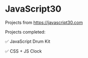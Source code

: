 # JavaScript30

Projects from https://javascript30.com 

Projects completed:

✅ JavaScript Drum Kit 

✅ CSS + JS Clock
